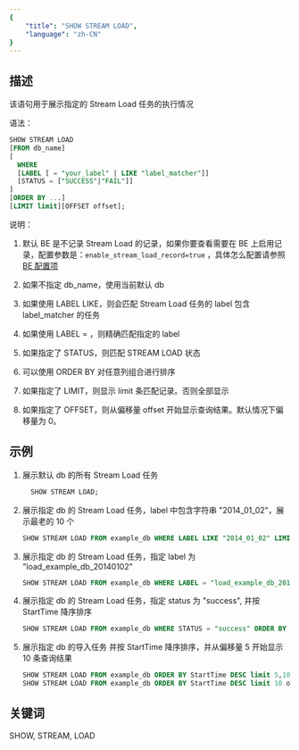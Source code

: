 ```yaml
---
{
    "title": "SHOW STREAM LOAD",
    "language": "zh-CN"
}
---
```


<!--
Licensed to the Apache Software Foundation (ASF) under one
or more contributor license agreements.  See the NOTICE file
distributed with this work for additional information
regarding copyright ownership.  The ASF licenses this file
to you under the Apache License, Version 2.0 (the
"License"); you may not use this file except in compliance
with the License.  You may obtain a copy of the License at

  http://www.apache.org/licenses/LICENSE-2.0

Unless required by applicable law or agreed to in writing,
software distributed under the License is distributed on an
"AS IS" BASIS, WITHOUT WARRANTIES OR CONDITIONS OF ANY
KIND, either express or implied.  See the License for the
specific language governing permissions and limitations
under the License.
-->


## 描述

该语句用于展示指定的 Stream Load 任务的执行情况

语法：

```sql
SHOW STREAM LOAD
[FROM db_name]
[
  WHERE
  [LABEL [ = "your_label" | LIKE "label_matcher"]]
  [STATUS = ["SUCCESS"|"FAIL"]]
]
[ORDER BY ...]
[LIMIT limit][OFFSET offset];
```

说明：

1. 默认 BE 是不记录 Stream Load 的记录，如果你要查看需要在 BE 上启用记录，配置参数是：`enable_stream_load_record=true` ，具体怎么配置请参照 [BE 配置项](../../../admin-manual/config/be-config.md)
2. 如果不指定 db_name，使用当前默认 db

2.  如果使用 LABEL LIKE，则会匹配 Stream Load 任务的 label 包含 label_matcher 的任务
3.  如果使用 LABEL = ，则精确匹配指定的 label
4.  如果指定了 STATUS，则匹配 STREAM LOAD 状态
5.  可以使用 ORDER BY 对任意列组合进行排序
6.  如果指定了 LIMIT，则显示 limit 条匹配记录。否则全部显示
7.  如果指定了 OFFSET，则从偏移量 offset 开始显示查询结果。默认情况下偏移量为 0。

## 示例

1. 展示默认 db 的所有 Stream Load 任务
   
    ```sql
      SHOW STREAM LOAD;
    ```

2. 展示指定 db 的 Stream Load 任务，label 中包含字符串 "2014_01_02"，展示最老的 10 个
   
    ```sql
    SHOW STREAM LOAD FROM example_db WHERE LABEL LIKE "2014_01_02" LIMIT 10;
    ```

2. 展示指定 db 的 Stream Load 任务，指定 label 为 "load_example_db_20140102"
   
    ```sql
    SHOW STREAM LOAD FROM example_db WHERE LABEL = "load_example_db_20140102";
    ```

2. 展示指定 db 的 Stream Load 任务，指定 status 为 "success", 并按 StartTime 降序排序
   
    ```sql
    SHOW STREAM LOAD FROM example_db WHERE STATUS = "success" ORDER BY StartTime DESC;
    ```

2. 展示指定 db 的导入任务 并按 StartTime 降序排序，并从偏移量 5 开始显示 10 条查询结果
   
    ```sql
    SHOW STREAM LOAD FROM example_db ORDER BY StartTime DESC limit 5,10;
    SHOW STREAM LOAD FROM example_db ORDER BY StartTime DESC limit 10 offset 5;
    ```

## 关键词

SHOW, STREAM, LOAD



